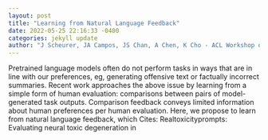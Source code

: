 ```yaml
--- 
layout: post 
title: "Learning from Natural Language Feedback" 
date: 2022-05-25 22:16:33 -0400 
categories: jekyll update 
author: "J Scheurer, JA Campos, JS Chan, A Chen, K Cho - ACL Workshop on Learning , 2022" 
--- 
```

Pretrained language models often do not perform tasks in ways that are in line with our preferences, eg, generating offensive text or factually incorrect summaries. Recent work approaches the above issue by learning from a simple form of human evaluation: comparisons between pairs of model-generated task outputs. Comparison feedback conveys limited information about human preferences per human evaluation. Here, we propose to learn from natural language feedback, which Cites: Realtoxicityprompts: Evaluating neural toxic degeneration in